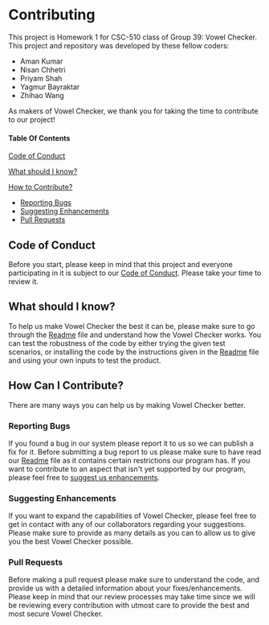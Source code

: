 # Contributing

This project is Homework 1 for CSC-510 class of Group 39: Vowel Checker. This project and repository was developed by these fellow coders:
* Aman Kumar
* Nisan Chhetri
* Priyam Shah
* Yagmur Bayraktar
* Zhihao Wang

As makers of Vowel Checker, we thank you for taking the time to contribute to our project!

#### Table Of Contents

[Code of Conduct](#code-of-conduct)

[What should I know?](#what-should-i-know)

[How to Contribute?](#how-to-contribute)
  * [Reporting Bugs](#reporting-bugs)
  * [Suggesting Enhancements](#suggesting-enhancements)
  * [Pull Requests](#pull-requests)

## Code of Conduct

Before you start, please keep in mind that this project and everyone participating in it is subject to our [Code of Conduct](CODE_OF_CONDUCT.md). Please take your time to review it.

## What should I know?
To help us make Vowel Checker the best it can be, please make sure to go through the [Readme](README.md) file and understand how the Vowel Checker works. You can test the robustness of the code by either trying the given test scenarios, or installing the code by the instructions given in the [Readme](README.md) file and using your own inputs to test the product.

## How Can I Contribute?
There are many ways you can help us by making Vowel Checker better.

### Reporting Bugs
If you found a bug in our system please report it to us so we can publish a fix for it. Before submitting a bug report to us please make sure to have read our [Readme](README.md) file as it contains certain restrictions our program has. If you want to contribute to an aspect that isn't yet supported by our program, please feel free to [suggest us enhancements](#suggesting-enhancements).

### Suggesting Enhancements
If you want to expand the capabilities of Vowel Checker, please feel free to get in contact with any of our collaborators regarding your suggestions. Please make sure to provide as many details as you can to allow us to give you the best Vowel Checker possible.

### Pull Requests
Before making a pull request please make sure to understand the code, and provide us with a detailed information about your fixes/enhancements. Please keep in mind that our review processes may take time since we will be reviewing every contribution with utmost care to provide the best and most secure Vowel Checker.

